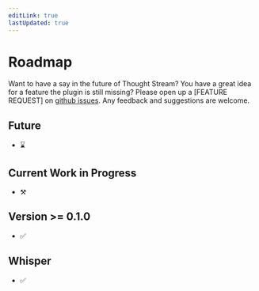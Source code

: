 ```yaml
---
editLink: true
lastUpdated: true
---
```


# Roadmap

Want to have a say in the future of Thought Stream? You have a great idea for a feature the plugin is still missing? 
Please open up a [FEATURE REQUEST] on [github issues](https://github.com/jk-oster/obsidian-thought-stream/issues). 
Any feedback and suggestions are welcome.

## Future

- ⌛ 

## Current Work in Progress

- ⚒️ 

## Version >= 0.1.0

- ✅ 

## Whisper

- ✅ 
